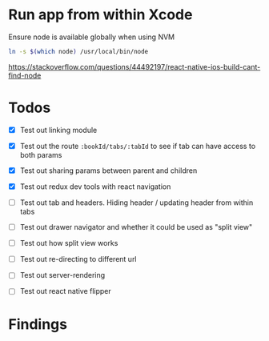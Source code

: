 
# Run app from within Xcode

Ensure node is available globally when using NVM

```bash
ln -s $(which node) /usr/local/bin/node
```
https://stackoverflow.com/questions/44492197/react-native-ios-build-cant-find-node



# Todos

- [x] Test out linking module
- [x] Test out the route `:bookId/tabs/:tabId` to see if tab can have access to both params
- [x] Test out sharing params between parent and children
- [x] Test out redux dev tools with react navigation
- [ ] Test out tab and headers. Hiding header / updating header from within tabs
- [ ] Test out drawer navigator and whether it could be used as "split view"
- [ ] Test out how split view works
- [ ] Test out re-directing to different url
- [ ] Test out server-rendering
- [ ] Test out react native flipper


# Findings

